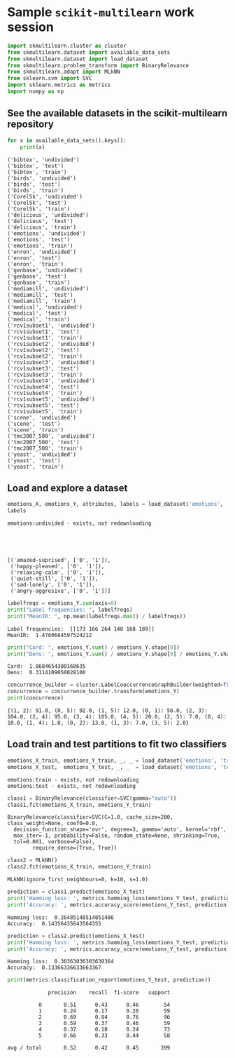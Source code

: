
# Sample `scikit-multilearn` work session


```python
import skmultilearn.cluster as cluster
from skmultilearn.dataset import available_data_sets
from skmultilearn.dataset import load_dataset
from skmultilearn.problem_transform import BinaryRelevance
from skmultilearn.adapt import MLkNN
from sklearn.svm import SVC
import sklearn.metrics as metrics
import numpy as np
```

## See the available datasets in the scikit-multilearn repository


```python
for x in available_data_sets().keys():
    print(x)
```

    ('bibtex', 'undivided')
    ('bibtex', 'test')
    ('bibtex', 'train')
    ('birds', 'undivided')
    ('birds', 'test')
    ('birds', 'train')
    ('Corel5k', 'undivided')
    ('Corel5k', 'test')
    ('Corel5k', 'train')
    ('delicious', 'undivided')
    ('delicious', 'test')
    ('delicious', 'train')
    ('emotions', 'undivided')
    ('emotions', 'test')
    ('emotions', 'train')
    ('enron', 'undivided')
    ('enron', 'test')
    ('enron', 'train')
    ('genbase', 'undivided')
    ('genbase', 'test')
    ('genbase', 'train')
    ('mediamill', 'undivided')
    ('mediamill', 'test')
    ('mediamill', 'train')
    ('medical', 'undivided')
    ('medical', 'test')
    ('medical', 'train')
    ('rcv1subset1', 'undivided')
    ('rcv1subset1', 'test')
    ('rcv1subset1', 'train')
    ('rcv1subset2', 'undivided')
    ('rcv1subset2', 'test')
    ('rcv1subset2', 'train')
    ('rcv1subset3', 'undivided')
    ('rcv1subset3', 'test')
    ('rcv1subset3', 'train')
    ('rcv1subset4', 'undivided')
    ('rcv1subset4', 'test')
    ('rcv1subset4', 'train')
    ('rcv1subset5', 'undivided')
    ('rcv1subset5', 'test')
    ('rcv1subset5', 'train')
    ('scene', 'undivided')
    ('scene', 'test')
    ('scene', 'train')
    ('tmc2007_500', 'undivided')
    ('tmc2007_500', 'test')
    ('tmc2007_500', 'train')
    ('yeast', 'undivided')
    ('yeast', 'test')
    ('yeast', 'train')
    

## Load and explore a dataset


```python
emotions_X, emotions_Y, attributes, labels = load_dataset('emotions', 'undivided')
labels
```

    emotions:undivided - exists, not redownloading
    




    [('amazed-suprised', ['0', '1']),
     ('happy-pleased', ['0', '1']),
     ('relaxing-calm', ['0', '1']),
     ('quiet-still', ['0', '1']),
     ('sad-lonely', ['0', '1']),
     ('angry-aggresive', ['0', '1'])]




```python
labelfreqs = emotions_Y.sum(axis=0)
print("Label frequencies: ", labelfreqs)
print("MeanIR: ", np.mean(labelfreqs.max() / labelfreqs))
```

    Label frequencies:  [[173 166 264 148 168 189]]
    MeanIR:  1.4780684597524212
    


```python
print("Card: ", emotions_Y.sum() / emotions_Y.shape[0])
print("Dens: ", emotions_Y.sum() / emotions_Y.shape[0] / emotions_Y.shape[1])
```

    Card:  1.8684654300168635
    Dens:  0.3114109050028106
    


```python
concurrence_builder = cluster.LabelCooccurrenceGraphBuilder(weighted=True, include_self_edges=False)
concurrence = concurrence_builder.transform(emotions_Y)
print(concurrence)
```

    {(1, 2): 91.0, (0, 5): 92.0, (1, 5): 12.0, (0, 1): 56.0, (2, 3): 104.0, (2, 4): 95.0, (3, 4): 105.0, (4, 5): 20.0, (2, 5): 7.0, (0, 4): 10.0, (1, 4): 1.0, (0, 2): 13.0, (1, 3): 7.0, (3, 5): 2.0}
    

## Load train and test partitions to fit two classifiers


```python
emotions_X_train, emotions_Y_train, _, _ = load_dataset('emotions', 'train')
emotions_X_test,  emotions_Y_test, _, _  = load_dataset('emotions', 'test')
```

    emotions:train - exists, not redownloading
    emotions:test - exists, not redownloading
    


```python
class1 = BinaryRelevance(classifier=SVC(gamma="auto"))
class1.fit(emotions_X_train, emotions_Y_train)
```




    BinaryRelevance(classifier=SVC(C=1.0, cache_size=200, class_weight=None, coef0=0.0,
      decision_function_shape='ovr', degree=3, gamma='auto', kernel='rbf',
      max_iter=-1, probability=False, random_state=None, shrinking=True,
      tol=0.001, verbose=False),
            require_dense=[True, True])




```python
class2 = MLkNN()
class2.fit(emotions_X_train, emotions_Y_train)
```




    MLkNN(ignore_first_neighbours=0, k=10, s=1.0)




```python
prediction = class1.predict(emotions_X_test)
print('Hamming loss: ', metrics.hamming_loss(emotions_Y_test, prediction))
print('Accuracy: ', metrics.accuracy_score(emotions_Y_test, prediction))
```

    Hamming loss:  0.26485148514851486
    Accuracy:  0.14356435643564355
    


```python
prediction = class2.predict(emotions_X_test)
print('Hamming loss: ', metrics.hamming_loss(emotions_Y_test, prediction))
print('Accuracy: ', metrics.accuracy_score(emotions_Y_test, prediction))
```

    Hamming loss:  0.30363036303630364
    Accuracy:  0.13366336633663367
    


```python
print(metrics.classification_report(emotions_Y_test, prediction))
```

                 precision    recall  f1-score   support
    
              0       0.51      0.43      0.46        54
              1       0.24      0.17      0.20        59
              2       0.69      0.84      0.76        96
              3       0.59      0.37      0.46        59
              4       0.37      0.18      0.24        73
              5       0.66      0.33      0.44        58
    
    avg / total       0.52      0.42      0.45       399
    
    
